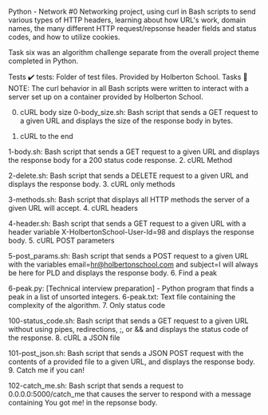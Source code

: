 Python - Network #0
Networking project, using curl in Bash scripts to send various types of HTTP headers, learning about how URL's work, domain names, the many different HTTP request/repsonse header fields and status codes, and how to utilize cookies.

Task six was an algorithm challenge separate from the overall project theme completed in Python.

Tests ✔️
tests: Folder of test files. Provided by Holberton School.
Tasks 📃
NOTE: The curl behavior in all Bash scripts were written to interact with a server set up on a container provided by Holberton School.

0. cURL body size 0-body_size.sh: Bash script that sends a GET request to a given URL and displays the size of the response body in bytes.

1. cURL to the end

1-body.sh: Bash script that sends a GET request to a given URL and displays the response body for a 200 status code response.
2. cURL Method

2-delete.sh: Bash script that sends a DELETE request to a given URL and displays the response body.
3. cURL only methods

3-methods.sh: Bash script that displays all HTTP methods the server of a given URL will accept.
4. cURL headers

4-header.sh: Bash script that sends a GET request to a given URL with a header variable X-HolbertonSchool-User-Id=98 and displays the response body.
5. cURL POST parameters

5-post_params.sh: Bash script that sends a POST request to a given URL with the variables email=hr@holbertonschool.com and subject=I will always be here for PLD and displays the response body.
6. Find a peak

6-peak.py: [Technical interview preparation] - Python program that finds a peak in a list of unsorted integers.
6-peak.txt: Text file containing the complexity of the algorithm.
7. Only status code

100-status_code.sh: Bash script that sends a GET request to a given URL without using pipes, redirections, ;, or && and displays the status code of the response.
8. cURL a JSON file

101-post_json.sh: Bash script that sends a JSON POST request with the contents of a provided file to a given URL, and displays the response body.
9. Catch me if you can!

102-catch_me.sh: Bash script that sends a request to 0.0.0.0:5000/catch_me that causes the server to respond with a message containing You got me! in the repsonse body.
